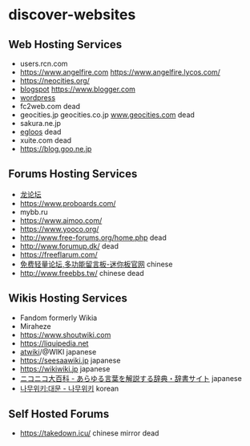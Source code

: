 # discover-websites
## Web Hosting Services
* users.rcn.com
* https://www.angelfire.com https://www.angelfire.lycos.com/
* https://neocities.org/
* [blogspot](https://www.blogspot.com/) https://www.blogger.com
* [wordpress](https://www.wordpress.com/)
* fc2web.com dead
* geocities.jp geocities.co.jp www.geocities.com dead
* sakura.ne.jp
* [egloos](https://web.archive.org/web/20230228193859/http://egloos.com/) dead
* xuite.com dead
* https://blog.goo.ne.jp
## Forums Hosting Services
* [龙论坛](longluntan.com)
* https://www.proboards.com/
* mybb.ru
* https://www.aimoo.com/
* https://www.yooco.org/
* http://www.free-forums.org/home.php dead
* http://www.forumup.dk/ dead
* https://freeflarum.com/
* [免费轻量论坛,多功能留言板-迷你板官网](http://www.miniban.cn/) chinese
* http://www.freebbs.tw/ chinese dead
## Wikis Hosting Services
* Fandom formerly Wikia
* Miraheze
* https://www.shoutwiki.com
* https://liquipedia.net
* [atwiki](https://w.atwiki.jp)/@WIKI japanese
* https://seesaawiki.jp japanese
* https://wikiwiki.jp japanese
* [ニコニコ大百科 - あらゆる言葉を解説する辞典・辞書サイト](https://dic.nicovideo.jp/) japanese
* [나무위키:대문 - 나무위키](https://namu.wiki/w/%EB%82%98%EB%AC%B4%EC%9C%84%ED%82%A4:%EB%8C%80%EB%AC%B8) korean
## Self Hosted Forums
- https://takedown.icu/ chinese mirror dead
